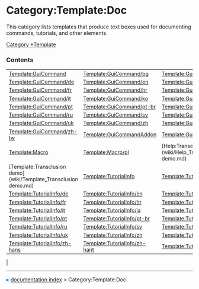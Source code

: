 # Category:Template:Doc
This category lists templates that produce text boxes used for documenting commands, tutorials, and other elements.

[Category   *Template](Category_Template.md)

### Contents

|     |     |     |
| --- | --- | --- |
| [Template:GuiCommand](wiki/Template_GuiCommand.md) | [Template:GuiCommand/bg](wiki/Template_GuiCommand/bg.md) | [Template:GuiCommand/cs](wiki/Template_GuiCommand/cs.md) |
| [Template:GuiCommand/de](wiki/Template_GuiCommand/de.md) | [Template:GuiCommand/en](wiki/Template_GuiCommand/en.md) | [Template:GuiCommand/es](wiki/Template_GuiCommand/es.md) |
| [Template:GuiCommand/fr](wiki/Template_GuiCommand/fr.md) | [Template:GuiCommand/hr](wiki/Template_GuiCommand/hr.md) | [Template:GuiCommand/id](wiki/Template_GuiCommand/id.md) |
| [Template:GuiCommand/it](wiki/Template_GuiCommand/it.md) | [Template:GuiCommand/ko](wiki/Template_GuiCommand/ko.md) | [Template:GuiCommand/pl](wiki/Template_GuiCommand/pl.md) |
| [Template:GuiCommand/pt](wiki/Template_GuiCommand/pt.md) | [Template:GuiCommand/pt-br](wiki/Template_GuiCommand/pt-br.md) | [Template:GuiCommand/ro](wiki/Template_GuiCommand/ro.md) |
| [Template:GuiCommand/ru](wiki/Template_GuiCommand/ru.md) | [Template:GuiCommand/sv](wiki/Template_GuiCommand/sv.md) | [Template:GuiCommand/tr](wiki/Template_GuiCommand/tr.md) |
| [Template:GuiCommand/uk](wiki/Template_GuiCommand/uk.md) | [Template:GuiCommand/zh](wiki/Template_GuiCommand/zh.md) | [Template:GuiCommand/zh-cn](wiki/Template_GuiCommand/zh-cn.md) |
| [Template:GuiCommand/zh-tw](wiki/Template_GuiCommand/zh-tw.md) | [Template:GuiCommandAddon](wiki/Template_GuiCommandAddon.md) | [Template:GuiCommandAddon/pl](wiki/Template_GuiCommandAddon/pl.md) |
| [Template:Macro](wiki/Template_Macro.md) | [Template:Macro/pl](wiki/Template_Macro/pl.md) | [Help:Transclusion demo](wiki/Help_Transclusion demo.md) |
| [Template:Transclusion demo](wiki/Template_Transclusion demo.md) | [Template:TutorialInfo](wiki/Template_TutorialInfo.md) | [Template:TutorialInfo/cs](wiki/Template_TutorialInfo/cs.md) |
| [Template:TutorialInfo/de](wiki/Template_TutorialInfo/de.md) | [Template:TutorialInfo/en](wiki/Template_TutorialInfo/en.md) | [Template:TutorialInfo/es](wiki/Template_TutorialInfo/es.md) |
| [Template:TutorialInfo/fr](wiki/Template_TutorialInfo/fr.md) | [Template:TutorialInfo/hr](wiki/Template_TutorialInfo/hr.md) | [Template:TutorialInfo/id](wiki/Template_TutorialInfo/id.md) |
| [Template:TutorialInfo/it](wiki/Template_TutorialInfo/it.md) | [Template:TutorialInfo/ja](wiki/Template_TutorialInfo/ja.md) | [Template:TutorialInfo/pl](wiki/Template_TutorialInfo/pl.md) |
| [Template:TutorialInfo/pt](wiki/Template_TutorialInfo/pt.md) | [Template:TutorialInfo/pt-br](wiki/Template_TutorialInfo/pt-br.md) | [Template:TutorialInfo/ro](wiki/Template_TutorialInfo/ro.md) |
| [Template:TutorialInfo/ru](wiki/Template_TutorialInfo/ru.md) | [Template:TutorialInfo/sv](wiki/Template_TutorialInfo/sv.md) | [Template:TutorialInfo/tr](wiki/Template_TutorialInfo/tr.md) |
| [Template:TutorialInfo/uk](wiki/Template_TutorialInfo/uk.md) | [Template:TutorialInfo/zh](wiki/Template_TutorialInfo/zh.md) | [Template:TutorialInfo/zh-cn](wiki/Template_TutorialInfo/zh-cn.md) |
| [Template:TutorialInfo/zh-hans](wiki/Template_TutorialInfo/zh-hans.md) | [Template:TutorialInfo/zh-hant](wiki/Template_TutorialInfo/zh-hant.md) | [Template:TutorialInfo/zh-tw](wiki/Template_TutorialInfo/zh-tw.md) |
|



---
![](images/Right_arrow.png) [documentation index](../README.md) > Category:Template:Doc
